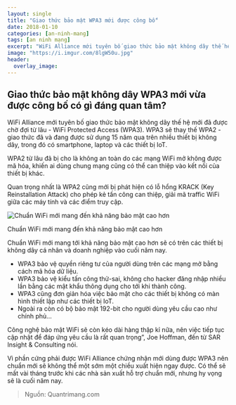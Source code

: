```yaml
---
layout: single
title: "Giao thức bảo mật WPA3 mới được công bố"
date: 2018-01-10
categories: [an-ninh-mang]
tags: [an ninh mạng]
excerpt: "WiFi Alliance mới tuyên bố giao thức bảo mật không dây thế hệ mới đã được chờ đợi từ lâu - WiFi Protected Access (WPA3). WPA3 sẽ thay thế WPA2 - giao thức đã và đang được sử dụng 15 năm qua trên nhiều thiết bị không dây, trong đó có smartphone, laptop và các thiết bị IoT."
image: "https://i.imgur.com/8lgW50u.jpg"
header:
  overlay_image:
---
```

## Giao thức bảo mật không dây WPA3 mới vừa được công bố có gì đáng quan tâm?

WiFi Alliance mới tuyên bố giao thức bảo mật không dây thế hệ mới đã được chờ đợi từ lâu - WiFi Protected Access (WPA3). WPA3 sẽ thay thế WPA2 - giao thức đã và đang được sử dụng 15 năm qua trên nhiều thiết bị không dây, trong đó có smartphone, laptop và các thiết bị IoT.

WPA2 từ lâu đã bị cho là không an toàn do các mạng WiFi mở không được mã hóa, khiến ai dùng chung mạng cũng có thể can thiệp vào kết nối của thiết bị khác.

Quan trọng nhất là WPA2 cũng mới bị phát hiện có lỗ hổng KRACK (Key Reinstallation Attack) cho phép kẻ tấn công can thiệp, giải mã traffic WiFi giữa các máy tính và các điểm truy cập.

![Chuẩn WiFi mới mang đến khả năng bảo mật cao hơn](https://i.imgur.com/t9oaByc.jpg)

Chuẩn WiFi mới mang đến khả năng bảo mật cao hơn

Chuẩn WiFi mới mang tới khả năng bảo mật cao hơn sẽ có trên các thiết bị không dây cá nhân và doanh nghiệp vào cuối năm nay.
* WPA3 bảo vệ quyền riêng tư của người dùng trên các mạng mở bằng cách mã hóa dữ liệu.
* WPA3 bảo vệ kiểu tấn công thử-sai, không cho hacker đăng nhập nhiều lần bằng các mật khẩu thông dụng cho tới khi thành công.
* WPA3 cũng đơn giản hóa việc bảo mật cho các thiết bị không có màn hình thiết lập như các thiết bị IoT.
* Ngoài ra còn có bộ bảo mật 192-bit cho người dùng yêu cầu cao như chính phủ…

Công nghệ bảo mật WiFi sẽ còn kéo dài hàng thập kỉ nữa, nên việc tiếp tục cập nhật để đáp ứng yêu cầu là rất quan trọng”, Joe Hoffman, đến từ SAR Insight & Consulting nói.

Vì phần cứng phải được WiFi Alliance chứng nhận mới dùng được WPA3 nên chuẩn mới sẽ không thể một sớm một chiều xuất hiện ngay được. Có thể sẽ mất vài tháng trước khi các nhà sản xuất hỗ trợ chuẩn mới, nhưng hy vọng sẽ là cuối năm nay.

>Nguồn: Quantrimang.com